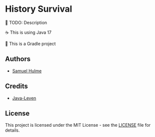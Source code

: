 # History Survival

🌟 TODO: Description

☕ This is using Java 17

🐘 This is a Gradle project

## Authors

* [Samuel Hulme](https://github.com/ajh123)

## Credits

* [Java-Leven](https://github.com/proton2/java-leven)

## License

This project is licensed under the MIT License - see the [LICENSE](./LICENSE) file for details.
